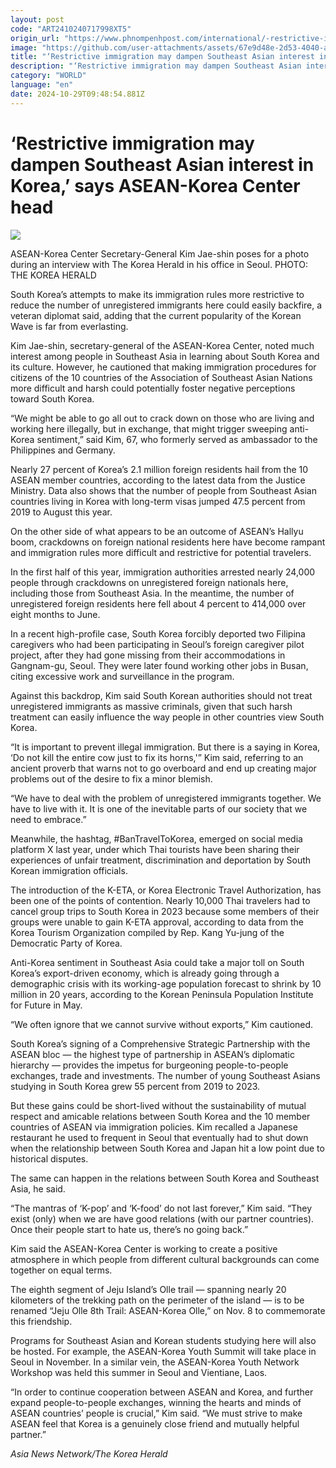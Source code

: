```yaml
---
layout: post
code: "ART2410240717998XT5"
origin_url: "https://www.phnompenhpost.com/international/-restrictive-immigration-may-dampen-southeast-asian-interest-in-korea-says-asean-korea-center-head"
image: "https://github.com/user-attachments/assets/67e9d48e-2d53-4040-af11-b030e4127b9c"
title: "‘Restrictive immigration may dampen Southeast Asian interest in Korea,’ says ASEAN-Korea Center head"
description: "​​‘Restrictive immigration may dampen Southeast Asian interest in Korea,’ says ASEAN-Korea Center head​"
category: "WORLD"
language: "en"
date: 2024-10-29T09:48:54.881Z
---
```


# ‘Restrictive immigration may dampen Southeast Asian interest in Korea,’ says ASEAN-Korea Center head

![](https://github.com/user-attachments/assets/0690bccb-60b7-4583-9066-9891bf7901a0)

ASEAN-Korea Center Secretary-General Kim Jae-shin poses for a photo during an interview with The Korea Herald in his office in Seoul. PHOTO: THE KOREA HERALD

South Korea’s attempts to make its immigration rules more restrictive to reduce the number of unregistered immigrants here could easily backfire, a veteran diplomat said, adding that the current popularity of the Korean Wave is far from everlasting.

Kim Jae-shin, secretary-general of the ASEAN-Korea Center, noted much interest among people in Southeast Asia in learning about South Korea and its culture. However, he cautioned that making immigration procedures for citizens of the 10 countries of the Association of Southeast Asian Nations more difficult and harsh could potentially foster negative perceptions toward South Korea.

“We might be able to go all out to crack down on those who are living and working here illegally, but in exchange, that might trigger sweeping anti-Korea sentiment,” said Kim, 67, who formerly served as ambassador to the Philippines and Germany.

Nearly 27 percent of Korea’s 2.1 million foreign residents hail from the 10 ASEAN member countries, according to the latest data from the Justice Ministry. Data also shows that the number of people from Southeast Asian countries living in Korea with long-term visas jumped 47.5 percent from 2019 to August this year.

On the other side of what appears to be an outcome of ASEAN’s Hallyu boom, crackdowns on foreign national residents here have become rampant and immigration rules more difficult and restrictive for potential travelers.

In the first half of this year, immigration authorities arrested nearly 24,000 people through crackdowns on unregistered foreign nationals here, including those from Southeast Asia. In the meantime, the number of unregistered foreign residents here fell about 4 percent to 414,000 over eight months to June.

In a recent high-profile case, South Korea forcibly deported two Filipina caregivers who had been participating in Seoul’s foreign caregiver pilot project, after they had gone missing from their accommodations in Gangnam-gu, Seoul. They were later found working other jobs in Busan, citing excessive work and surveillance in the program.

Against this backdrop, Kim said South Korean authorities should not treat unregistered immigrants as massive criminals, given that such harsh treatment can easily influence the way people in other countries view South Korea.

“It is important to prevent illegal immigration. But there is a saying in Korea, ‘Do not kill the entire cow just to fix its horns,'” Kim said, referring to an ancient proverb that warns not to go overboard and end up creating major problems out of the desire to fix a minor blemish.

“We have to deal with the problem of unregistered immigrants together. We have to live with it. It is one of the inevitable parts of our society that we need to embrace.”

Meanwhile, the hashtag, #BanTravelToKorea, emerged on social media platform X last year, under which Thai tourists have been sharing their experiences of unfair treatment, discrimination and deportation by South Korean immigration officials.

The introduction of the K-ETA, or Korea Electronic Travel Authorization, has been one of the points of contention. Nearly 10,000 Thai travelers had to cancel group trips to South Korea in 2023 because some members of their groups were unable to gain K-ETA approval, according to data from the Korea Tourism Organization compiled by Rep. Kang Yu-jung of the Democratic Party of Korea.

Anti-Korea sentiment in Southeast Asia could take a major toll on South Korea’s export-driven economy, which is already going through a demographic crisis with its working-age population forecast to shrink by 10 million in 20 years, according to the Korean Peninsula Population Institute for Future in May.

“We often ignore that we cannot survive without exports,” Kim cautioned.

South Korea’s signing of a Comprehensive Strategic Partnership with the ASEAN bloc — the highest type of partnership in ASEAN’s diplomatic hierarchy — provides the impetus for burgeoning people-to-people exchanges, trade and investments. The number of young Southeast Asians studying in South Korea grew 55 percent from 2019 to 2023.

But these gains could be short-lived without the sustainability of mutual respect and amicable relations between South Korea and the 10 member countries of ASEAN via immigration policies. Kim recalled a Japanese restaurant he used to frequent in Seoul that eventually had to shut down when the relationship between South Korea and Japan hit a low point due to historical disputes.

The same can happen in the relations between South Korea and Southeast Asia, he said.

“The mantras of ‘K-pop’ and ‘K-food’ do not last forever,” Kim said. “They exist (only) when we are have good relations (with our partner countries). Once their people start to hate us, there’s no going back.”

Kim said the ASEAN-Korea Center is working to create a positive atmosphere in which people from different cultural backgrounds can come together on equal terms.

The eighth segment of Jeju Island’s Olle trail — spanning nearly 20 kilometers of the trekking path on the perimeter of the island — is to be renamed “Jeju Olle 8th Trail: ASEAN-Korea Olle,” on Nov. 8 to commemorate this friendship.

Programs for Southeast Asian and Korean students studying here will also be hosted. For example, the ASEAN-Korea Youth Summit will take place in Seoul in November. In a similar vein, the ASEAN-Korea Youth Network Workshop was held this summer in Seoul and Vientiane, Laos.

“In order to continue cooperation between ASEAN and Korea, and further expand people-to-people exchanges, winning the hearts and minds of ASEAN countries’ people is crucial,” Kim said. “We must strive to make ASEAN feel that Korea is a genuinely close friend and mutually helpful partner.”

_Asia News Network/The Korea Herald_